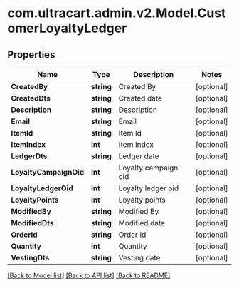 
# com.ultracart.admin.v2.Model.CustomerLoyaltyLedger

## Properties

Name | Type | Description | Notes
------------ | ------------- | ------------- | -------------
**CreatedBy** | **string** | Created By | [optional] 
**CreatedDts** | **string** | Created date | [optional] 
**Description** | **string** | Description | [optional] 
**Email** | **string** | Email | [optional] 
**ItemId** | **string** | Item Id | [optional] 
**ItemIndex** | **int** | Item Index | [optional] 
**LedgerDts** | **string** | Ledger date | [optional] 
**LoyaltyCampaignOid** | **int** | Loyalty campaign oid | [optional] 
**LoyaltyLedgerOid** | **int** | Loyalty ledger oid | [optional] 
**LoyaltyPoints** | **int** | Loyalty points | [optional] 
**ModifiedBy** | **string** | Modified By | [optional] 
**ModifiedDts** | **string** | Modified date | [optional] 
**OrderId** | **string** | Order Id | [optional] 
**Quantity** | **int** | Quantity | [optional] 
**VestingDts** | **string** | Vesting date | [optional] 

[[Back to Model list]](../README.md#documentation-for-models)
[[Back to API list]](../README.md#documentation-for-api-endpoints)
[[Back to README]](../README.md)

